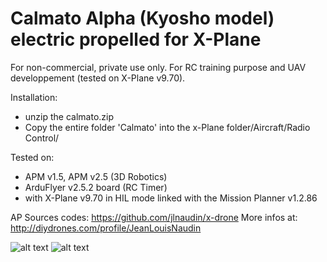 Calmato Alpha (Kyosho model) electric propelled for X-Plane
===========================================================
For non-commercial, private use only.  For RC training purpose and UAV developpement (tested on X-Plane v9.70).

Installation:
* unzip the calmato.zip
* Copy the entire folder 'Calmato' into the x-Plane folder/Aircraft/Radio Control/

Tested on:
* APM v1.5, APM v2.5 (3D Robotics)
* ArduFlyer v2.5.2 board (RC Timer)
* with X-Plane v9.70 in HIL mode linked with the Mission Planner v1.2.86

AP Sources codes: https://github.com/jlnaudin/x-drone
More infos at: http://diydrones.com/profile/JeanLouisNaudin

![alt text](https://raw.github.com/jlnaudin/x-drone/master/images/calmato_hil_mode2.jpg "The Calmato for X-Plane")
![alt text](https://raw.github.com/jlnaudin/x-drone/master/images/calmato_hil_mode1.jpg "The Calmato for X-Plane")

